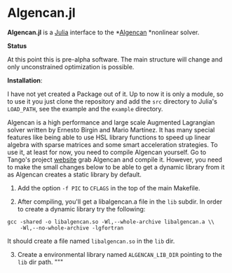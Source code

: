 Algencan.jl
===========

**Algencan.jl** is a [Julia](http://julialang.org/) interface to the
*[Algencan](https://www.ime.usp.br/~egbirgin/tango/codes.php)
*nonlinear solver.

**Status**

At this point this is pre-alpha software. The main structure will change and
only unconstrained optimization is possible.

**Installation**:

I have not yet created a Package out of it. Up to now it is only a module,  so
to use it you just clone the repository and add the `src` directory to Julia's
`LOAD_PATH`, see the example and the `example` directory.

Algencan is a high performance and large scale Augmented Lagrangian solver
written by Ernesto Birgin and Mario Martínez. It has many special features like
being able to use HSL library functions to speed up linear algebra with sparse
matrices and some smart acceleration strategies. To use it, at least for now,
you need to compile Algencan yourself. Go to Tango's project
[website](https://www.ime.usp.br/~egbirgin/tango/codes.php) grab Algencan and
compile it. However, you need to make the small changes below to be able to get
a dynamic library from it as Algencan creates a static library by default.

1. Add the option `-f PIC` to  `CFLAGS` in the top of the main Makefile.

2. After compiling, you'll get a libalgencan.a file in the `lib` subdir. In
order to create a dynamic library try the following:

```
gcc -shared -o libalgencan.so -Wl,--whole-archive libalgencan.a \\
    -Wl,--no-whole-archive -lgfortran
```

It should create a file named `libalgencan.so` in the `lib` dir.

3. Create a environmental library named `ALGENCAN_LIB_DIR` pointing to the
`lib` dir path.
"""
